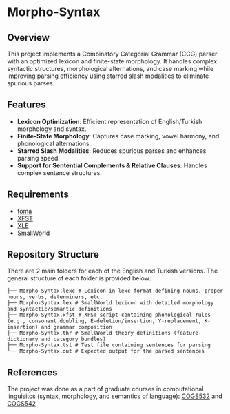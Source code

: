 # Morpho-Syntax

## **Overview**  
This project implements a Combinatory Categorial Grammar (CCG) parser with an optimized lexicon and finite-state morphology. It handles complex syntactic structures, morphological alternations, and case marking while improving parsing efficiency using starred slash modalities to eliminate spurious parses.  

## **Features**  
- **Lexicon Optimization**: Efficient representation of English/Turkish morphology and syntax.  
- **Finite-State Morphology**: Captures case marking, vowel harmony, and phonological alternations.  
- **Starred Slash Modalities**: Reduces spurious parses and enhances parsing speed.  
- **Support for Sentential Complements & Relative Clauses**: Handles complex sentence structures.  

## **Requirements**  
- [foma](https://code.google.com/archive/p/foma/)
- [XFST](https://dsacl3-2018.github.io/xfst-demo/)
- [XLE](https://ling.sprachwiss.uni-konstanz.de/pages/xle/)
- [SmallWorld](https://github.com/umutozge/smallworld)

## Repository Structure
There are 2 main folders for each of the English and Turkish versions. The general structure of each folder is provided below:
```
├── Morpho-Syntax.lexc # Lexicon in lexc format defining nouns, proper nouns, verbs, determiners, etc.
├── Morpho-Syntax.lex # SmallWorld lexicon with detailed morphology and syntactic/semantic definitions
├── Morpho-Syntax.xfst # XFST script containing phonological rules (e.g., consonant doubling, E-deletion/insertion, Y-replacement, K-insertion) and grammar composition
├── Morpho-Syntax.thr # SmallWorld theory definitions (feature-dictionary and category bundles)
├── Morpho-Syntax.tst # Test file containing sentences for parsing
└── Morpho-Syntax.out # Expected output for the parsed sentences
```
## References
The project was done as a part of graduate courses in computational linguisitcs (syntax, morphology, and semantics of language): [COGS532](https://github.com/umutozge/theoretical-linguistics) and [COGS542](https://github.com/umutozge/computational-semantics)
